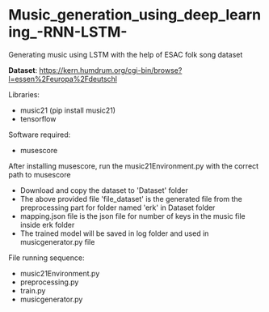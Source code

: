 # Music_generation_using_deep_learning_-RNN-LSTM-
Generating music using LSTM with the help of ESAC folk song dataset</br>

<b>Dataset</b>: https://kern.humdrum.org/cgi-bin/browse?l=essen%2Feuropa%2Fdeutschl </br>

Libraries:</br>
- music21 (pip install music21)</br>
- tensorflow</br>

Software required:</br>
- musescore</br>

After installing musescore, run the music21Environment.py with the correct path to musescore</br>

* Download and copy the dataset to 'Dataset' folder </br>
* The above provided file 'file_dataset' is the generated file from the preprocessing part for folder named 'erk' in Dataset folder</br>
* mapping.json file is the json file for number of keys in the music file inside erk folder</br>
* The trained model will be saved in log folder and used in musicgenerator.py file</br>

File running sequence:</br>
- music21Environment.py
- preprocessing.py
- train.py
- musicgenerator.py
